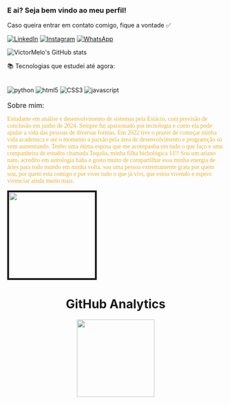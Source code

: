 ### E ai? Seja bem vindo ao meu  perfil!
<p>Caso queira entrar em contato comigo, fique a vontade ✅</p>

[![LinkedIn](https://img.shields.io/badge/LinkedIn-0077B5?style=for-the-badge&logo=linkedin&logoColor=white)](https://www.linkedin.com/in/victormelodesenvolvedor/)
[![Instagram](https://img.shields.io/badge/Instagram-E4405F?style=for-the-badge&logo=instagram&logoColor=white)](https://www.instagram.com/vettormelo_/)
[![WhatsApp](https://img.shields.io/badge/WhatsApp-25D366?style=for-the-badge&logo=whatsapp&logoColor=white)](https://wa.me/5511955984209)


![VictorMelo's GitHub stats](https://github-readme-stats.vercel.app/api?username=VetorMelo&show_icons=true&theme=Dark)

📚 Tecnologias que estudei até agora:

<div style="display: inline_block"><br/>
    <img align="center" alt="python" src="https://img.shields.io/badge/Python-3776AB?style=for-the-badge&logo=python&logoColor=white"/>
    <img align="center" alt="html5" src="https://img.shields.io/badge/HTML5-E34F26?style=for-the-badge&logo=html5&logoColor=white"/>
    <img align="center" alt="CSS3" src="https://img.shields.io/badge/CSS3-1572B6?style=for-the-badge&logo=css3&logoColor=white"/>
    <img align="center" alt="javascript" src="https://img.shields.io/badge/JavaScript-F7DF1E?style=for-the-badge&logo=javascript&logoColor=black">
    
</div>

</br>
<font size = 3>Sobre mim:</font>

<font face=Calibri color=#eead2d>Estudante em análise e desenvolvimento de sistemas pela Estácio, com previsão de conclusão em junho de 2024. Sempre fui apaixonado por tecnologia e como ela pode ajudar a vida das pessoas de diversas formas. Em 2022 tive o prazer de começar minha vida academica e até o momento a paixão pela área de desenvolvimento e programção só vem aumentando. Tenho uma ótima esposa que me acompanha em tudo o que faço e uma companheira de estudos chamada Tequila, minha filha bichológica 11!! Sou um ariano nato, acredito em astrologia haha e gosto muito de compartilhar essa minha energia de áries para todo mundo em minha volta, sou uma pessoa extremamente grata por quem sou, por quem esta comigo e por viver tudo o que já vivi, que estou vivendo e espero vivenciar ainda muito mais. </font> 

<img border="4px" solid="#eead2d" width="200px" src=https://acegif.com/wp-content/uploads/cat-typing-9.gif>

<div align="center">
  <h1> <b> GitHub Analytics </b> </h1>
  
  <img height="180em" src="https://github-readme-stats.vercel.app/api/top-langs/?username=VetorMelo&layout=compact&langs_count=7&theme=Dark"/></a>
</div>
